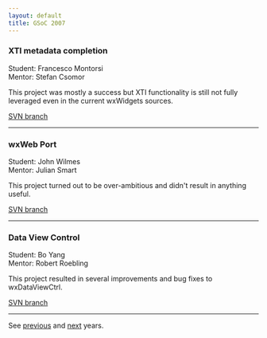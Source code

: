 ```yaml
---
layout: default
title: GSoC 2007
---
```


### XTI metadata completion
Student: Francesco Montorsi  
Mentor: Stefan Csomor

This project was mostly a success but XTI functionality is still not fully
leveraged even in the current wxWidgets sources.

[SVN branch](http://trac.wxwidgets.org/browser/wxWidgets/branches/SOC2007_XTI)

----

### wxWeb Port
Student: John Wilmes  
Mentor: Julian Smart

This project turned out to be over-ambitious and didn't result in anything
useful.

[SVN branch](http://trac.wxwidgets.org/browser/wxWidgets/branches/SOC2007_WXWEB)

----

### Data View Control
Student: Bo Yang  
Mentor: Robert Roebling

This project resulted in several improvements and bug fixes to wxDataViewCtrl.

[SVN branch](http://trac.wxwidgets.org/browser/wxWidgets/branches/SOC2007_DVC)

----

See [previous](../2006/) and [next](../2008/) years.
